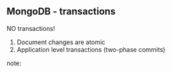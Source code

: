 ##  MongoDB - transactions

NO transactions!
1. Document changes are atomic
2. Application level transactions (two-phase commits)

note:
